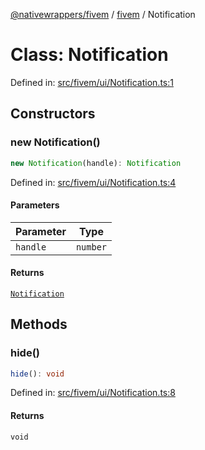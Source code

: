 [@nativewrappers/fivem](../../README.md) / [fivem](../README.md) / Notification

# Class: Notification

Defined in: [src/fivem/ui/Notification.ts:1](https://github.com/nativewrappers/nativewrappers/blob/b3515708998f90e7d7096e3fffccb36c69d6b942/src/fivem/ui/Notification.ts#L1)

## Constructors

### new Notification()

```ts
new Notification(handle): Notification
```

Defined in: [src/fivem/ui/Notification.ts:4](https://github.com/nativewrappers/nativewrappers/blob/b3515708998f90e7d7096e3fffccb36c69d6b942/src/fivem/ui/Notification.ts#L4)

#### Parameters

| Parameter | Type |
| ------ | ------ |
| `handle` | `number` |

#### Returns

[`Notification`](Notification.md)

## Methods

### hide()

```ts
hide(): void
```

Defined in: [src/fivem/ui/Notification.ts:8](https://github.com/nativewrappers/nativewrappers/blob/b3515708998f90e7d7096e3fffccb36c69d6b942/src/fivem/ui/Notification.ts#L8)

#### Returns

`void`
